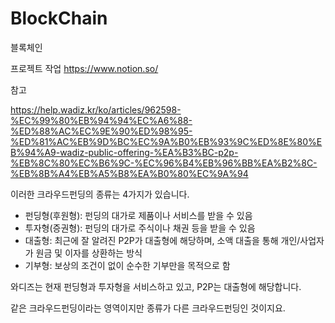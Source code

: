 # BlockChain
블록체인

프로젝트 작업
  https://www.notion.so/


참고

   https://help.wadiz.kr/ko/articles/962598-%EC%99%80%EB%94%94%EC%A6%88-%ED%88%AC%EC%9E%90%ED%98%95-%ED%81%AC%EB%9D%BC%EC%9A%B0%EB%93%9C%ED%8E%80%EB%94%A9-wadiz-public-offering-%EA%B3%BC-p2p-%EB%8C%80%EC%B6%9C-%EC%96%B4%EB%96%BB%EA%B2%8C-%EB%8B%A4%EB%A5%B8%EA%B0%80%EC%9A%94

이러한 크라우드펀딩의 종류는 4가지가 있습니다.

  * 펀딩형(후원형): 펀딩의 대가로 제품이나 서비스를 받을 수 있음
  * 투자형(증권형): 펀딩의 대가로 주식이나 채권 등을 받을 수 있음
  * 대출형: 최근에 잘 알려진 P2P가 대출형에 해당하며, 소액 대출을 통해 개인/사업자가 원금 및 이자를 상환하는 방식
  * 기부형: 보상의 조건이 없이 순수한 기부만을 목적으로 함

와디즈는 현재 펀딩형과 투자형을 서비스하고 있고, P2P는 대출형에 해당합니다. 

같은 크라우드펀딩이라는 영역이지만 종류가 다른 크라우드펀딩인 것이지요.
